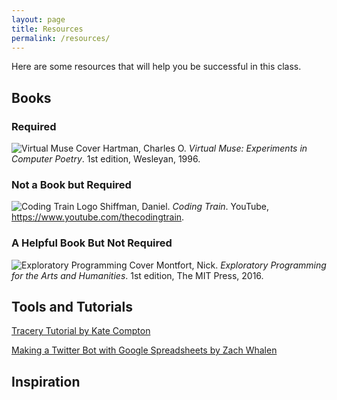 ```yaml
---
layout: page
title: Resources
permalink: /resources/
---
```


Here are some resources that will help you be successful in this class.

## Books

### Required

<img class="rt" src="{{ site.baseurl }}/images/virtualmuse.jpg" alt="Virtual Muse Cover" /> Hartman, Charles O. _Virtual Muse: Experiments in Computer Poetry_. 1st edition, Wesleyan, 1996.

### Not a Book but Required

<img class="rt" src="{{ site.baseurl }}/images/codingtrain.jpg" alt="Coding Train Logo" /> Shiffman, Daniel. _Coding Train_. YouTube, <a href="https://www.youtube.com/thecodingtrain">https://www.youtube.com/thecodingtrain</a>.



### A Helpful Book But Not Required

<img class="rt" src="{{ site.baseurl }}/images/ep.jpg" alt="Exploratory Programming Cover" /> Montfort, Nick. _Exploratory Programming for the Arts and Humanities_. 1st edition, The MIT Press, 2016.


## Tools and Tutorials

<a href="http://www.crystalcodepalace.com/traceryTut.html">Tracery Tutorial by Kate Compton</a>

<a href="https://zachwhalen.github.io/ssbot/">Making a Twitter Bot with Google Spreadsheets by Zach Whalen</a>



## Inspiration





